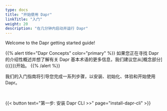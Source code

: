 ```yaml
---
type: docs
title: "开始使用 Dapr"
linkTitle: "入门"
weight: 20
description: "在几分钟内启动并运行 Dapr"
---
```


Welcome to the Dapr getting started guide!

{{% alert title="Dapr Concepts" color="primary" %}}
如果您正在寻找 Dapr 的介绍性概述并想了解有关 Dapr 基本术语的更多信息，我们建议您从[概念部分]({{<ref concepts>}})开始。
{{% /alert %}}

我们的入门指南将引导您完成一系列步骤，以安装、初始化、体验和开始使用 Dapr。

<br>

{{< button text="第一步: 安装 Dapr CLI >>" page="install-dapr-cli" >}}
<br><br>